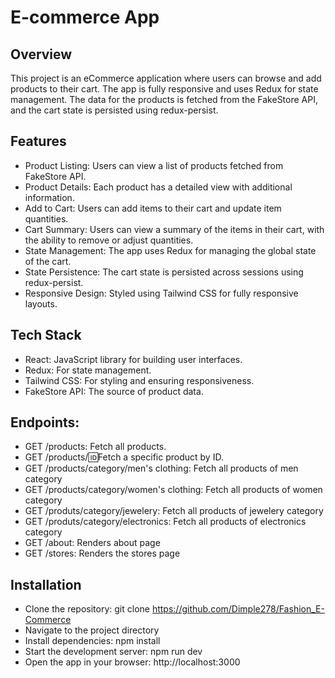 # E-commerce App
## Overview
This project is an eCommerce application where users can browse and add products to their cart. The app is fully responsive and uses Redux for state management. The data for the products is fetched from the FakeStore API, and the cart state is persisted using redux-persist.

## Features
* Product Listing: Users can view a list of products fetched from FakeStore API.
* Product Details: Each product has a detailed view with additional information.
* Add to Cart: Users can add items to their cart and update item quantities.
* Cart Summary: Users can view a summary of the items in their cart, with the ability to remove or adjust quantities.
* State Management: The app uses Redux for managing the global state of the cart.
* State Persistence: The cart state is persisted across sessions using redux-persist.
* Responsive Design: Styled using Tailwind CSS for fully responsive layouts.
## Tech Stack
* React: JavaScript library for building user interfaces.
* Redux: For state management.
* Tailwind CSS: For styling and ensuring responsiveness.
* FakeStore API: The source of product data.
## Endpoints:
* GET /products: Fetch all products.
* GET /products/:id:Fetch a specific product by ID.
* GET /products/category/men's clothing: Fetch all products of men category
* GET /products/category/women's clothing: Fetch all products of women category
* GET /produts/category/jewelery: Fetch all products of jewelery category
* GET /produts/category/electronics: Fetch all products of electronics category
* GET /about: Renders about page
* GET /stores: Renders the stores page

## Installation
* Clone the repository: git clone https://github.com/Dimple278/Fashion_E-Commerce
* Navigate to the project directory
* Install dependencies: npm install
* Start the development server: npm run dev
* Open the app in your browser: http://localhost:3000


